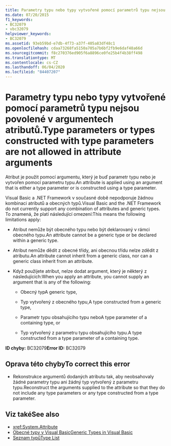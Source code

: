 ```yaml
---
title: Parametry typu nebo typy vytvořené pomocí parametrů typu nejsou povolené v argumentech atributů.
ms.date: 07/20/2015
f1_keywords:
- BC32079
- vbc32079
helpviewer_keywords:
- BC32079
ms.assetid: 93eb59bd-e7db-4f73-a37f-405a83df48c1
ms.openlocfilehash: cdaa73268fa5150a705a7b6bf2fb9e6daf48a66d
ms.sourcegitcommit: f8c270376ed905f6a8896ce0fe25b4f4b38ff498
ms.translationtype: MT
ms.contentlocale: cs-CZ
ms.lasthandoff: 06/04/2020
ms.locfileid: "84407207"
---
```

# <a name="type-parameters-or-types-constructed-with-type-parameters-are-not-allowed-in-attribute-arguments"></a><span data-ttu-id="4ba25-102">Parametry typu nebo typy vytvořené pomocí parametrů typu nejsou povolené v argumentech atributů.</span><span class="sxs-lookup"><span data-stu-id="4ba25-102">Type parameters or types constructed with type parameters are not allowed in attribute arguments</span></span>

<span data-ttu-id="4ba25-103">Atribut je použit pomocí argumentu, který je buď parametr typu nebo je vytvořen pomocí parametru typu.</span><span class="sxs-lookup"><span data-stu-id="4ba25-103">An attribute is applied using an argument that is either a type parameter or is constructed using a type parameter.</span></span>

<span data-ttu-id="4ba25-104">Visual Basic a .NET Framework v současné době nepodporuje žádnou kombinaci atributů a obecných typů.</span><span class="sxs-lookup"><span data-stu-id="4ba25-104">Visual Basic and the .NET Framework do not currently support any combination of attributes and generic types.</span></span> <span data-ttu-id="4ba25-105">To znamená, že platí následující omezení:</span><span class="sxs-lookup"><span data-stu-id="4ba25-105">This means the following limitations apply:</span></span>

- <span data-ttu-id="4ba25-106">Atribut nemůže být obecného typu nebo být deklarovaný v rámci obecného typu.</span><span class="sxs-lookup"><span data-stu-id="4ba25-106">An attribute cannot be a generic type or be declared within a generic type.</span></span>

- <span data-ttu-id="4ba25-107">Atribut nemůže dědit z obecné třídy, ani obecnou třídu nelze zdědit z atributu.</span><span class="sxs-lookup"><span data-stu-id="4ba25-107">An attribute cannot inherit from a generic class, nor can a generic class inherit from an attribute.</span></span>

- <span data-ttu-id="4ba25-108">Když použijete atribut, nelze dodat argument, který je některý z následujících:</span><span class="sxs-lookup"><span data-stu-id="4ba25-108">When you apply an attribute, you cannot supply an argument that is any of the following:</span></span>

  - <span data-ttu-id="4ba25-109">Obecný typ</span><span class="sxs-lookup"><span data-stu-id="4ba25-109">A generic type,</span></span>

  - <span data-ttu-id="4ba25-110">Typ vytvořený z obecného typu,</span><span class="sxs-lookup"><span data-stu-id="4ba25-110">A type constructed from a generic type,</span></span>

  - <span data-ttu-id="4ba25-111">Parametr typu obsahujícího typu nebo</span><span class="sxs-lookup"><span data-stu-id="4ba25-111">A type parameter of a containing type, or</span></span>

  - <span data-ttu-id="4ba25-112">Typ vytvořený z parametru typu obsahujícího typu.</span><span class="sxs-lookup"><span data-stu-id="4ba25-112">A type constructed from a type parameter of a containing type.</span></span>

<span data-ttu-id="4ba25-113">**ID chyby:** BC32079</span><span class="sxs-lookup"><span data-stu-id="4ba25-113">**Error ID:** BC32079</span></span>

## <a name="to-correct-this-error"></a><span data-ttu-id="4ba25-114">Oprava této chyby</span><span class="sxs-lookup"><span data-stu-id="4ba25-114">To correct this error</span></span>

- <span data-ttu-id="4ba25-115">Rekonstrukce argumentů dodaných atributu tak, aby neobsahovaly žádné parametry typu ani žádný typ vytvořený z parametru typu.</span><span class="sxs-lookup"><span data-stu-id="4ba25-115">Reconstruct the arguments supplied to the attribute so that they do not include any type parameters or any type constructed from a type parameter.</span></span>

## <a name="see-also"></a><span data-ttu-id="4ba25-116">Viz také</span><span class="sxs-lookup"><span data-stu-id="4ba25-116">See also</span></span>

- <xref:System.Attribute>
- [<span data-ttu-id="4ba25-117">Obecné typy v Visual Basic</span><span class="sxs-lookup"><span data-stu-id="4ba25-117">Generic Types in Visual Basic</span></span>](../programming-guide/language-features/data-types/generic-types.md)
- [<span data-ttu-id="4ba25-118">Seznam typů</span><span class="sxs-lookup"><span data-stu-id="4ba25-118">Type List</span></span>](../language-reference/statements/type-list.md)
